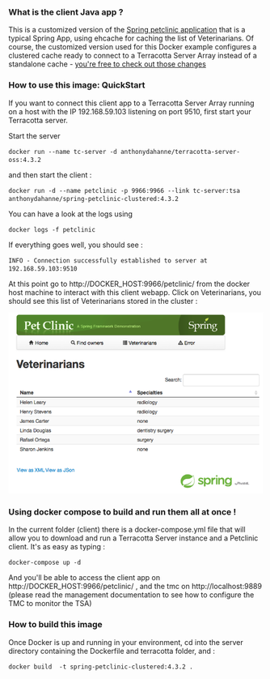 ### What is the client Java app ?

This is a customized version of the [Spring petclinic application](https://github.com/spring-projects/spring-petclinic) that is a typical Spring App, using ehcache for caching the list of Veterinarians.
Of course, the customized version used for this Docker example configures a clustered cache ready to connect to a Terracotta Server Array instead of a standalone cache - [you're free to check out those changes](https://github.com/anthonydahanne/spring-petclinic/commit/a1bc1da33de0a9e55a47cc5b8a830d9719f49ef5)

### How to use this image: QuickStart

If you want to connect this client app to a Terracotta Server Array running on a host with the IP 192.168.59.103 listening on port 9510, first start your Terracotta server.

Start the server

    docker run --name tc-server -d anthonydahanne/terracotta-server-oss:4.3.2

and then start the client :

    docker run -d --name petclinic -p 9966:9966 --link tc-server:tsa anthonydahanne/spring-petclinic-clustered:4.3.2


You can have a look at the logs using

    docker logs -f petclinic

If everything goes well, you should see :

    INFO - Connection successfully established to server at 192.168.59.103:9510

At this point go to http://DOCKER_HOST:9966/petclinic/ from the docker host machine to interact with this client webapp.
Click on Veterinarians, you should see this list of Veterinarians stored in the cluster :

![Spring pet clinic list of Veterinarians](images/vets.png)

### Using docker compose to build and run them all at once !

In the current folder (client) there is a docker-compose.yml file that will allow you to download and run a Terracotta Server instance and a Petclinic client.
It's as easy as typing :

    docker-compose up -d

And you'll be able to access the client app on http://DOCKER_HOST:9966/petclinic/ , and the tmc on http://localhost:9889 (please read the management documentation to see how to configure the TMC to monitor the TSA)


### How to build this image

Once Docker  is up and running in your environment, cd into the server directory containing the Dockerfile and terracotta folder, and :

    docker build  -t spring-petclinic-clustered:4.3.2 .
